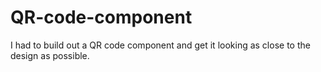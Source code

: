 # QR-code-component
I had to build out a QR code component and get it looking as close to the design as possible.

